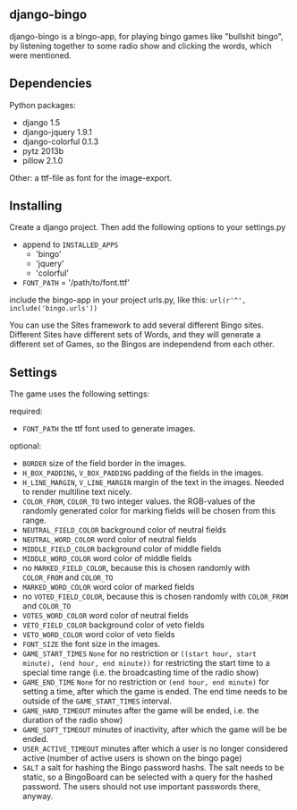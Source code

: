 django-bingo
------------

django-bingo is a bingo-app, for playing bingo games like "bullshit bingo", by listening together to some radio show and clicking the words, which were mentioned.

Dependencies
------------

Python packages:

* django 1.5
* django-jquery 1.9.1
* django-colorful 0.1.3
* pytz 2013b
* pillow 2.1.0

Other: a ttf-file as font for the image-export.

Installing
----------

Create a django project. Then add the following options to your settings.py

* append to ```INSTALLED_APPS```
    * 'bingo'
    * 'jquery'
    * 'colorful'
* ```FONT_PATH``` = '/path/to/font.ttf'

include the bingo-app in your project urls.py, like this:
```url(r'^', include('bingo.urls'))```

You can use the Sites framework to add several different Bingo sites.
Different Sites have different sets of Words, and they will generate a different set of Games, so the Bingos are independend from each other.

Settings
--------

The game uses the following settings:

required:

* ```FONT_PATH``` the ttf font used to generate images.

optional:

* ```BORDER``` size of the field border in the images.
* ```H_BOX_PADDING```, ```V_BOX_PADDING``` padding of the fields in the images.
* ```H_LINE_MARGIN```, ```V_LINE_MARGIN``` margin of the text in the images. Needed to render multiline text nicely.
* ```COLOR_FROM```, ```COLOR_TO``` two integer values. the RGB-values of the randomly generated color for marking fields will be chosen from this range.
* ```NEUTRAL_FIELD_COLOR``` background color of neutral fields
* ```NEUTRAL_WORD_COLOR``` word color of neutral fields
* ```MIDDLE_FIELD_COLOR``` background color of middle fields
* ```MIDDLE_WORD_COLOR``` word color of middle fields
* no ```MARKED_FIELD_COLOR```, because this is chosen randomly with ```COLOR_FROM``` and ```COLOR_TO```
* ```MARKED_WORD_COLOR``` word color of marked fields
* no ```VOTED_FIELD_COLOR```, because this is chosen randomly with ```COLOR_FROM``` and ```COLOR_TO```
* ```VOTES_WORD_COLOR``` word color of neutral fields
* ```VETO_FIELD_COLOR``` background color of veto fields
* ```VETO_WORD_COLOR``` word color of veto fields
* ```FONT_SIZE``` the font size in the images.
* ```GAME_START_TIMES``` ```None``` for no restriction or ```((start hour, start minute), (end hour, end minute))``` for restricting the start time to a special time range (i.e. the broadcasting time of the radio show)
* ```GAME_END_TIME``` ```None``` for no restriction or ```(end hour, end minute)``` for setting a time, after which the game is ended. The end time needs to be outside of the ```GAME_START_TIMES``` interval.
* ```GAME_HARD_TIMEOUT``` minutes after the game will be ended, i.e. the duration of the radio show)
* ```GAME_SOFT_TIMEOUT``` minutes of inactivity, after which the game will be be ended.
* ```USER_ACTIVE_TIMEOUT``` minutes after which a user is no longer considered active (number of active users is shown on the bingo page)
* ```SALT``` a salt for hashing the Bingo password hashs. The salt needs to be static, so a BingoBoard can be selected with a query for the hashed password. The users should not use important passwords there, anyway.

